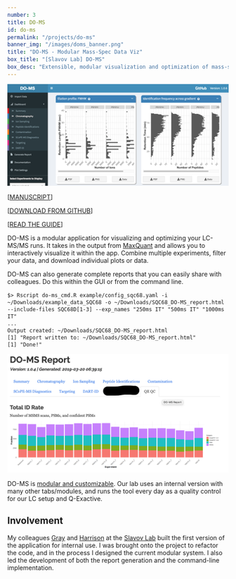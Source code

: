 ```yaml
---
number: 3
title: DO-MS
id: do-ms
permalink: "/projects/do-ms"
banner_img: "/images/doms_banner.png"
title: "DO-MS - Modular Mass-Spec Data Viz"
box_title: "[Slavov Lab] DO-MS"
box_desc: "Extensible, modular visualization and optimization of mass-spec data"
---
```


 ![](/images/doms_preview.png)

\[[MANUSCRIPT](https://www.biorxiv.org/content/10.1101/512152v1)\]

\[[DOWNLOAD FROM GITHUB](https://github.com/SlavovLab/DO-MS/releases)\]

\[[READ THE GUIDE](https://github.com/SlavovLab/DO-MS/wiki/Getting-Started-(Application))\]

DO-MS is a modular application for visualizing and optimizing your LC-MS/MS runs. It takes in the output from [MaxQuant](https://maxquant.org/) and allows you to interactively visualize it within the app. Combine multiple experiments, filter your data, and download individual plots or data.

DO-MS can also generate complete reports that you can easily share with colleagues. Do this within the GUI or from the command line.

```
$> Rscript do-ms_cmd.R example/config_sqc68.yaml -i ~/Downloads/example_data_SQC68 -o ~/Downloads/SQC68_DO-MS_report.html --include-files SQC68D[1-3] --exp_names "250ms IT" "500ms IT" "1000ms IT"
...
Output created: ~/Downloads/SQC68_DO-MS_report.html
[1] "Report written to: ~/Downloads/SQC68_DO-MS_report.html"
[1] "Done!"
```

 ![](/images/doms_report_preview.png)

DO-MS is [modular and customizable](https://github.com/SlavovLab/DO-MS/wiki/Building-Your-Own-Modules). Our lab uses an internal version with many other tabs/modules, and runs the tool every day as a quality control for our LC setup and Q-Exactive.

## Involvement

My colleagues [Gray](https://twitter.com/GrayHuffman) and [Harrison](http://orcid.org/0000-0003-3151-6803) at the [Slavov Lab](https://web.northeastern.edu/slavovlab) built the first version of the application for internal use. I was brought onto the project to refactor the code, and in the process I designed the current modular system. I also led the development of both the report generation and the command-line implementation.

